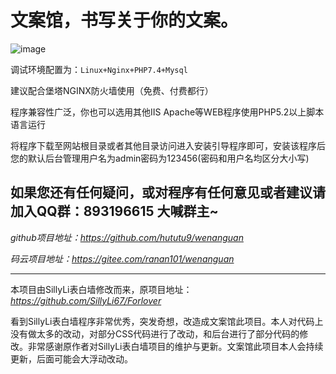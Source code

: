 # 文案馆，书写关于你的文案。

![image](https://cdn.jsdelivr.net/gh/ranan101/wenanguan@main/images/1.png)

调试环境配置为：`Linux+Nginx+PHP7.4+Mysql`

建议配合堡塔NGINX防火墙使用（免费、付费都行）

程序兼容性广泛，你也可以选用其他IIS Apache等WEB程序使用PHP5.2以上脚本语言运行


将程序下载至网站根目录或者其他目录访问进入安装引导程序即可，安装该程序后您的默认后台管理用户名为admin密码为123456(密码和用户名均区分大小写)


如果您还有任何疑问，或对程序有任何意见或者建议请加入QQ群：**893196615** 大喊群主~
------

*github项目地址：https://github.com/hututu9/wenanguan*

*码云项目地址：https://gitee.com/ranan101/wenanguan*

------
本项目由SillyLi表白墙修改而来，原项目地址：*https://github.com/SillyLi67/Forlover*

看到SillyLi表白墙程序非常优秀，突发奇想，改造成文案馆此项目。本人对代码上没有做太多的改动，对部分CSS代码进行了改动，和后台进行了部分代码的修改。非常感谢原作者对SillyLi表白墙项目的维护与更新。文案馆此项目本人会持续更新，后面可能会大浮动改动。

